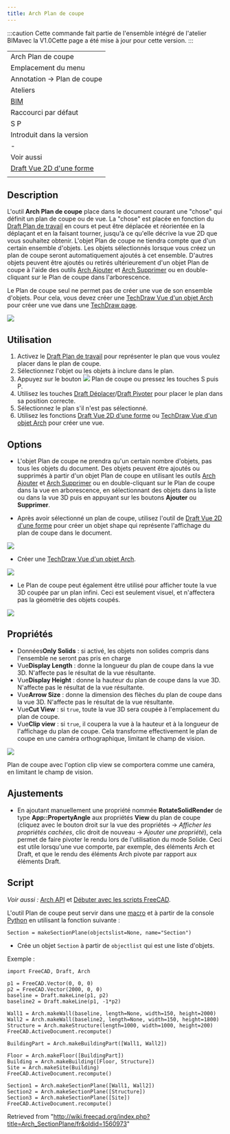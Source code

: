 ```yaml
---
title: Arch Plan de coupe
---
```

:::caution
Cette commande fait partie de l'ensemble intégré de l'atelier BIMavec la V1.0Cette page a été mise à jour pour cette version.
:::

|  |
| --- |
| Arch Plan de coupe |
| Emplacement du menu |
| Annotation → Plan de coupe |
| Ateliers |
| [BIM](/BIM_Workbench/fr "BIM Workbench/fr") |
| Raccourci par défaut |
| S P |
| Introduit dans la version |
| - |
| Voir aussi |
| [Draft Vue 2D d'une forme](/Draft_Shape2DView/fr "Draft Shape2DView/fr") |
|  |

## Description

L'outil **Arch Plan de coupe** place dans le document courant une "chose" qui définit un plan de coupe ou de vue. La "chose" est placée en fonction du [Draft Plan de travail](/Draft_SelectPlane/fr "Draft SelectPlane/fr") en cours et peut être déplacée et réorientée en la déplaçant et en la faisant tourner, jusqu'à ce qu'elle décrive la vue 2D que vous souhaitez obtenir. L'objet Plan de coupe ne tiendra compte que d'un certain ensemble d'objets. Les objets sélectionnés lorsque vous créez un plan de coupe seront automatiquement ajoutés à cet ensemble. D'autres objets peuvent être ajoutés ou retirés ultérieurement d'un objet Plan de coupe à l'aide des outils [Arch Ajouter](/Arch_Add/fr "Arch Add/fr") et [Arch Supprimer](/Arch_Remove/fr "Arch Remove/fr") ou en double-cliquant sur le Plan de coupe dans l'arborescence.

Le Plan de coupe seul ne permet pas de créer une vue de son ensemble d'objets. Pour cela, vous devez créer une [TechDraw Vue d'un objet Arch](/TechDraw_ArchView/fr "TechDraw ArchView/fr") pour créer une vue dans une [TechDraw page](/TechDraw_Workbench/fr "TechDraw Workbench/fr").

![](/images/Arch_SectionPlane_example.jpg)

## Utilisation

1. Activez le [Draft Plan de travail](/Draft_SelectPlane/fr "Draft SelectPlane/fr") pour représenter le plan que vous voulez placer dans le plan de coupe.
2. Sélectionnez l'objet ou les objets à inclure dans le plan.
3. Appuyez sur le bouton ![](/images/Arch_SectionPlane.svg) Plan de coupe ou pressez les touches S puis P.
4. Utilisez les touches [Draft Déplacer](/Draft_Move/fr "Draft Move/fr")/[Draft Pivoter](/Draft_Rotate/fr "Draft Rotate/fr") pour placer le plan dans sa position correcte.
5. Sélectionnez le plan s'il n'est pas sélectionné.
6. Utilisez les fonctions [Draft Vue 2D d'une forme](/Draft_Shape2DView/fr "Draft Shape2DView/fr") ou [TechDraw Vue d'un objet Arch](/TechDraw_ArchView/fr "TechDraw ArchView/fr") pour créer une vue.

## Options

* L'objet Plan de coupe ne prendra qu'un certain nombre d'objets, pas tous les objets du document. Des objets peuvent être ajoutés ou supprimés à partir d'un objet Plan de coupe en utilisant les outils [Arch Ajouter](/Arch_Add/fr "Arch Add/fr") et [Arch Supprimer](/Arch_Remove/fr "Arch Remove/fr") ou en double-cliquant sur le Plan de coupe dans la vue en arborescence, en sélectionnant des objets dans la liste ou dans la vue 3D puis en appuyant sur les boutons **Ajouter** ou **Supprimer**.

* Après avoir sélectionné un plan de coupe, utilisez l'outil de [Draft Vue 2D d'une forme](/Draft_Shape2DView/fr "Draft Shape2DView/fr") pour créer un objet shape qui représente l'affichage du plan de coupe dans le document.

![](/images/Arch_Section_example2.jpg)

* Créer une [TechDraw Vue d'un objet Arch](/TechDraw_ArchView/fr "TechDraw ArchView/fr").

![](/images/Arch_Section_example3.jpg)

* Le Plan de coupe peut également être utilisé pour afficher toute la vue 3D coupée par un plan infini. Ceci est seulement visuel, et n'affectera pas la géométrie des objets coupés.

![](/images/Arch_SectionPlane_CutView.jpg)

## Propriétés

* Données**Only Solids** : si activé, les objets non solides compris dans l'ensemble ne seront pas pris en charge
* Vue**Display Length** : donne la longueur du plan de coupe dans la vue 3D. N'affecte pas le résultat de la vue résultante.
* Vue**Display Height** : donne la hauteur du plan de coupe dans la vue 3D. N'affecte pas le résultat de la vue résultante.
* Vue**Arrow Size** : donne la dimension des flèches du plan de coupe dans la vue 3D. N'affecte pas le résultat de la vue résultante.
* Vue**Cut View** : si `true`, toute la vue 3D sera coupée à l'emplacement du plan de coupe.
* Vue**Clip view** : si `true`, il coupera la vue à la hauteur et à la longueur de l'affichage du plan de coupe. Cela transforme effectivement le plan de coupe en une caméra orthographique, limitant le champ de vision.

![](/images/Arch_SectionPlane_ClipView.png)

Plan de coupe avec l'option clip view se comportera comme une caméra, en limitant le champ de vision.

## Ajustements

* En ajoutant manuellement une propriété nommée **RotateSolidRender** de type **App::PropertyAngle** aux propriétés **View** du plan de coupe (cliquez avec le bouton droit sur la vue des propriétés -> *Afficher les propriétés cachées*, clic droit de nouveau -> *Ajouter une propriété*), cela permet de faire pivoter le rendu lors de l'utilisation du mode Solide. Ceci est utile lorsqu'une vue comporte, par exemple, des éléments Arch et Draft, et que le rendu des éléments Arch pivote par rapport aux éléments Draft.

## Script

*Voir aussi :* [Arch API](/Arch_API/fr "Arch API/fr") et [Débuter avec les scripts FreeCAD](/FreeCAD_Scripting_Basics/fr "FreeCAD Scripting Basics/fr").

L'outil Plan de coupe peut servir dans une [macro](/Macros/fr "Macros/fr") et à partir de la console [Python](/Python/fr "Python/fr") en utilisant la fonction suivante :

```
Section = makeSectionPlane(objectslist=None, name="Section")

```

* Crée un objet `Section` à partir de `objectlist` qui est une liste d'objets.

Exemple :

```
import FreeCAD, Draft, Arch

p1 = FreeCAD.Vector(0, 0, 0)
p2 = FreeCAD.Vector(2000, 0, 0)
baseline = Draft.makeLine(p1, p2)
baseline2 = Draft.makeLine(p1, -1*p2)

Wall1 = Arch.makeWall(baseline, length=None, width=150, height=2000)
Wall2 = Arch.makeWall(baseline2, length=None, width=150, height=1800)
Structure = Arch.makeStructure(length=1000, width=1000, height=200)
FreeCAD.ActiveDocument.recompute()

BuildingPart = Arch.makeBuildingPart([Wall1, Wall2])

Floor = Arch.makeFloor([BuildingPart])
Building = Arch.makeBuilding([Floor, Structure])
Site = Arch.makeSite(Building)
FreeCAD.ActiveDocument.recompute()

Section1 = Arch.makeSectionPlane([Wall1, Wall2])
Section2 = Arch.makeSectionPlane([Structure])
Section3 = Arch.makeSectionPlane([Site])
FreeCAD.ActiveDocument.recompute()

```

Retrieved from "<http://wiki.freecad.org/index.php?title=Arch_SectionPlane/fr&oldid=1560973>"